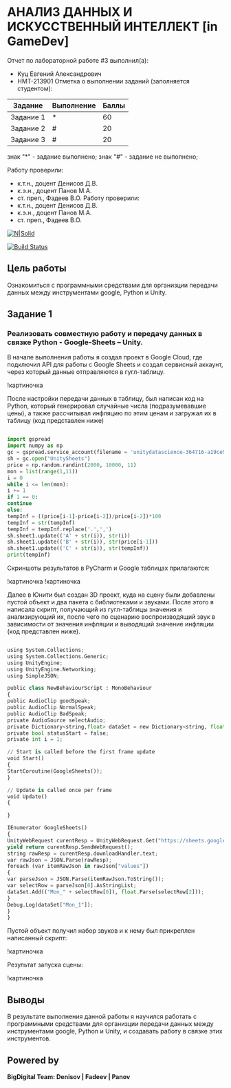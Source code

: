 # АНАЛИЗ ДАННЫХ И ИСКУССТВЕННЫЙ ИНТЕЛЛЕКТ [in GameDev]
Отчет по лабораторной работе #3 выполнил(а):
- Куц Евгений Александрович
- НМТ-213901
Отметка о выполнении заданий (заполняется студентом):

| Задание | Выполнение | Баллы |
| ------ | ------ | ------ |
| Задание 1 | * | 60 |
| Задание 2 | # | 20 |
| Задание 3 | # | 20 |

знак "*" - задание выполнено; знак "#" - задание не выполнено;

Работу проверили:
- к.т.н., доцент Денисов Д.В.
- к.э.н., доцент Панов М.А.
- ст. преп., Фадеев В.О.
Работу проверили:
- к.т.н., доцент Денисов Д.В.
- к.э.н., доцент Панов М.А.
- ст. преп., Фадеев В.О.

[![N|Solid](https://cldup.com/dTxpPi9lDf.thumb.png)](https://nodesource.com/products/nsolid)

[![Build Status](https://travis-ci.org/joemccann/dillinger.svg?branch=master)](https://travis-ci.org/joemccann/dillinger)

## Цель работы
Ознакомиться с программными средствами для организции передачи данных между инструментами google, Python и Unity.

## Задание 1
### Реализовать совместную работу и передачу данных в связке Python - Google-Sheets – Unity.
В начале выполнения работы я создал проект в Google Cloud, где подключил API для работы с Google Sheets и создал сервисный аккаунт, через который данные отправляются в гугл-таблицу.

!картиночка

После настройки передачи данных в таблицу, был написан код на Python, который генерировал случайные числа (подразумевавшие цены), а также рассчитывал инфляцию по этим ценам и загружал их в таблицу (код представлен ниже)

```py

import gspread
import numpy as np
gc = gspread.service_account(filename = 'unitydatascience-364716-a19ce910ca41.json')
sh = gc.open("UnitySheets")
price = np.random.randint(2000, 10000, 11)
mon = list(range(1,11))
i = 0
while i <= len(mon):
i += 1
if 1 == 0:
continue
else:
tempInf = ((price[i-1]-price[i-2])/price[i-2])*100
tempInf = str(tempInf)
tempInf = tempInf.replace('.',',')
sh.sheet1.update(('A' + str(i)), str(i))
sh.sheet1.update(('B' + str(i)), str(price[i-1]))
sh.sheet1.update(('C' + str(i)), str(tempInf))
print(tempInf)

```

Скриншоты результатов в PyCharm и Google таблицах прилагаются:

!картиночка
!картиночка

Далее в Юнити был создан 3D проект, куда на сцену были добавлены пустой объект и два пакета с библиотеками и звуками. После этого я написала скрипт, получающий из гугл-таблицы значения и анализирующий их, после чего по сценарию воспроизводящий звук в зависимости от значения инфляции и выводящий значение инфляции (код представлен ниже).

```py

using System.Collections;
using System.Collections.Generic;
using UnityEngine;
using UnityEngine.Networking;
using SimpleJSON;

public class NewBehaviourScript : MonoBehaviour
{
public AudioClip goodSpeak;
public AudioClip NormalSpeak;
public AudioClip BadSpeak;
private AudioSource selectAudio;
private Dictionary<string,float> dataSet = new Dictionary<string, float>();
private bool statusStart = false;
private int i = 1;

// Start is called before the first frame update
void Start()
{
StartCoroutine(GoogleSheets());
}

// Update is called once per frame
void Update()
{

}

IEnumerator GoogleSheets()
{
UnityWebRequest curentResp = UnityWebRequest.Get("https://sheets.googleapis.com/v4/spreadsheets/1Hh4k1yLxHaXOYZ91YbDJ8okh_ogDMRsV_kM2R5THEug/values/Лист1?key=AIzaSyArFzRfcD7kaCJ0uwtkx8mPgANlECuY2e0");
yield return curentResp.SendWebRequest();
string rawResp = curentResp.downloadHandler.text;
var rawJson = JSON.Parse(rawResp);
foreach (var itemRawJson in rawJson["values"])
{
var parseJson = JSON.Parse(itemRawJson.ToString());
var selectRow = parseJson[0].AsStringList;
dataSet.Add(("Mon_" + selectRow[0]), float.Parse(selectRow[2]));
}
Debug.Log(dataSet["Mon_1"]);
}
}

```
Пустой объект получил набор звуков и к нему был прикреплен написанный скрипт:

!картиночка

Результат запуска сцены:

!картиночка

## Выводы

В результате выполнения данной работы я научился работать с программными средствами для организции передачи данных между инструментами google, Python и Unity, и создавать работу в связке этих инструментов.

## Powered by

**BigDigital Team: Denisov | Fadeev | Panov**
